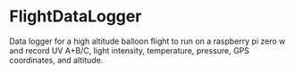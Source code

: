 # FlightDataLogger
Data logger for a high altitude balloon flight to run on a raspberry pi zero w and record UV A+B/C, light intensity, temperature, pressure, GPS coordinates, and altitude.
